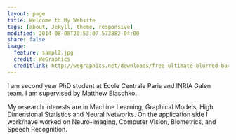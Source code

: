 ```yaml
---
layout: page
title: Welcome to My Website
tags: [about, Jekyll, theme, responsive]
modified: 2014-08-08T20:53:07.573882-04:00
share: false
image:
  feature: sampl2.jpg
  credit: WeGraphics
  creditlink: http://wegraphics.net/downloads/free-ultimate-blurred-background-pack/
---
```


I am second year PhD student at Ecole Centrale Paris and INRIA Galen team. I am supervised by Matthew Blaschko.

My research interests are in Machine Learning, Graphical Models, High Dimensional Statistics and Neural Networks. On the application side I work/have worked on Neuro-imaging, Computer Vision, Biometrics, and Speech Recognition.  


